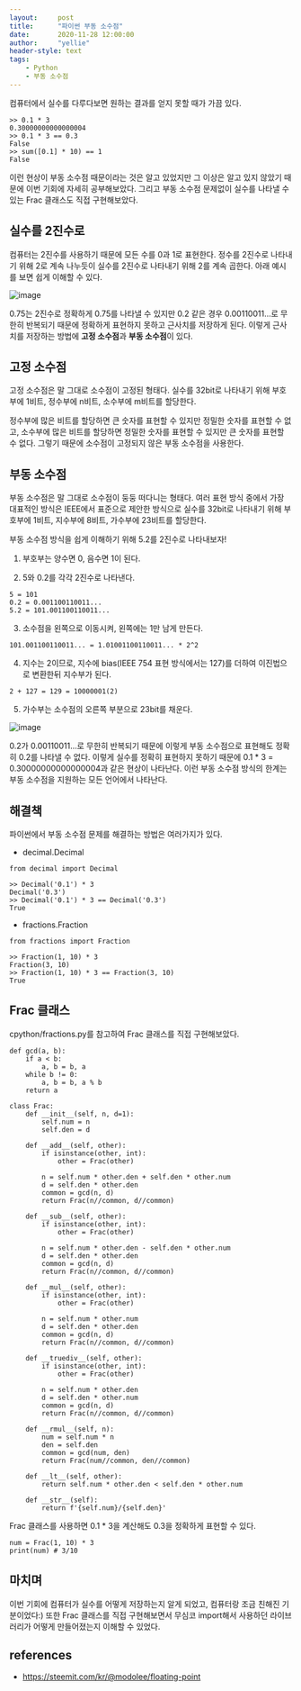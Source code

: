 ```yaml
---
layout:     post
title:      "파이썬 부동 소수점"
date:       2020-11-28 12:00:00
author:     "yellie"
header-style: text
tags:
    - Python
    - 부동 소수점
---
```


컴퓨터에서 실수를 다루다보면 원하는 결과를 얻지 못할 때가 가끔 있다.

```
>> 0.1 * 3
0.30000000000000004
>> 0.1 * 3 == 0.3
False
>> sum([0.1] * 10) == 1
False
```

이런 현상이 부동 소수점 때문이라는 것은 알고 있었지만 그 이상은 알고 있지 않았기 때문에 이번 기회에 자세히 공부해보았다. 
그리고 부동 소수점 문제없이 실수를 나타낼 수 있는 Frac 클래스도 직접 구현해보았다.

## 실수를 2진수로
컴퓨터는 2진수를 사용하기 때문에 모든 수를 0과 1로 표현한다. 정수를 2진수로 나타내기 위해 2로 계속 나누듯이 실수를 2진수로 나타내기 위해 2를 계속 곱한다. 
아래 예시를 보면 쉽게 이해할 수 있다.

![image](https://user-images.githubusercontent.com/49056225/121769926-4a339600-cba1-11eb-8ad7-ea5c52434bc2.png)

0.75는 2진수로 정확하게 0.75를 나타낼 수 있지만 0.2 같은 경우 0.00110011…로 무한히 반복되기 때문에 정확하게 표현하지 못하고 근사치를 저장하게 된다. 
이렇게 근사치를 저장하는 방법에 **고정 소수점**과 **부동 소수점**이 있다.

## 고정 소수점
고정 소수점은 말 그대로 소수점이 고정된 형태다. 실수를 32bit로 나타내기 위해 부호부에 1비트, 정수부에 n비트, 소수부에 m비트를 할당한다.    

정수부에 많은 비트를 할당하면 큰 숫자를 표현할 수 있지만 정밀한 숫자를 표현할 수 없고, 소수부에 많은 비트를 할당하면 정밀한 숫자를 표현할 수 있지만 큰 숫자를 표현할 수 없다. 
그렇기 때문에 소수점이 고정되지 않은 부동 소수점을 사용한다.

## 부동 소수점
부동 소수점은 말 그대로 소수점이 둥둥 떠다니는 형태다. 여러 표현 방식 중에서 가장 대표적인 방식은 IEEE에서 표준으로 제안한 방식으로 
실수를 32bit로 나타내기 위해 부호부에 1비트, 지수부에 8비트, 가수부에 23비트를 할당한다.

부동 소수점 방식을 쉽게 이해하기 위해 5.2를 2진수로 나타내보자!

1. 부호부는 양수면 0, 음수면 1이 된다.

2. 5와 0.2를 각각 2진수로 나타낸다.
```
5 = 101
0.2 = 0.001100110011...
5.2 = 101.001100110011...
```

3. 소수점을 왼쪽으로 이동시켜, 왼쪽에는 1만 남게 만든다.
```
101.001100110011... = 1.01001100110011... * 2^2
```

4. 지수는 2이므로, 지수에 bias(IEEE 754 표현 방식에서는 127)를 더하여 이진법으로 변환한뒤 지수부가 된다.
```
2 + 127 = 129 = 10000001(2)
```

5. 가수부는 소수점의 오른쪽 부분으로 23bit를 채운다.

![image](https://user-images.githubusercontent.com/49056225/121769996-a696b580-cba1-11eb-8ce5-ba7fe09bc578.png)

0.2가 0.00110011…로 무한히 반복되기 때문에 이렇게 부동 소수점으로 표현해도 정확히 0.2를 나타낼 수 없다. 
이렇게 실수를 정확히 표현하지 못하기 때문에 0.1 * 3 = 0.30000000000000004과 같은 현상이 나타난다. 이런 부동 소수점 방식의 한계는 부동 소수점을 지원하는 모든 언어에서 나타난다.

## 해결책
파이썬에서 부동 소수점 문제를 해결하는 방법은 여러가지가 있다.

- decimal.Decimal

```
from decimal import Decimal

>> Decimal('0.1') * 3 
Decimal('0.3')
>> Decimal('0.1') * 3 == Decimal('0.3')
True
```

- fractions.Fraction

```
from fractions import Fraction

>> Fraction(1, 10) * 3
Fraction(3, 10)
>> Fraction(1, 10) * 3 == Fraction(3, 10)
True
```

## Frac 클래스
cpython/fractions.py를 참고하여 Frac 클래스를 직접 구현해보았다.

```
def gcd(a, b):
    if a < b:
        a, b = b, a
    while b != 0:
        a, b = b, a % b
    return a
  
class Frac:
    def __init__(self, n, d=1):
        self.num = n
        self.den = d

    def __add__(self, other):
        if isinstance(other, int):
            other = Frac(other)

        n = self.num * other.den + self.den * other.num
        d = self.den * other.den
        common = gcd(n, d)
        return Frac(n//common, d//common)

    def __sub__(self, other):
        if isinstance(other, int):
            other = Frac(other)

        n = self.num * other.den - self.den * other.num
        d = self.den * other.den
        common = gcd(n, d)
        return Frac(n//common, d//common)

    def __mul__(self, other):
        if isinstance(other, int):
            other = Frac(other)

        n = self.num * other.num
        d = self.den * other.den
        common = gcd(n, d)
        return Frac(n//common, d//common)

    def __truediv__(self, other):
        if isinstance(other, int):
            other = Frac(other)
        
        n = self.num * other.den
        d = self.den * other.num
        common = gcd(n, d)
        return Frac(n//common, d//common)

    def __rmul__(self, n):
        num = self.num * n
        den = self.den
        common = gcd(num, den)
        return Frac(num//common, den//common)

    def __lt__(self, other):
        return self.num * other.den < self.den * other.num
    
    def __str__(self):
        return f'{self.num}/{self.den}'
```

Frac 클래스를 사용하면 0.1 * 3을 계산해도 0.3을 정확하게 표현할 수 있다.
```
num = Frac(1, 10) * 3
print(num) # 3/10
```

## 마치며
이번 기회에 컴퓨터가 실수를 어떻게 저장하는지 알게 되었고, 컴퓨터랑 조금 친해진 기분이었다:) 
또한 Frac 클래스를 직접 구현해보면서 무심코 import해서 사용하던 라이브러리가 어떻게 만들어졌는지 이해할 수 있었다.

## references
- <https://steemit.com/kr/@modolee/floating-point>
